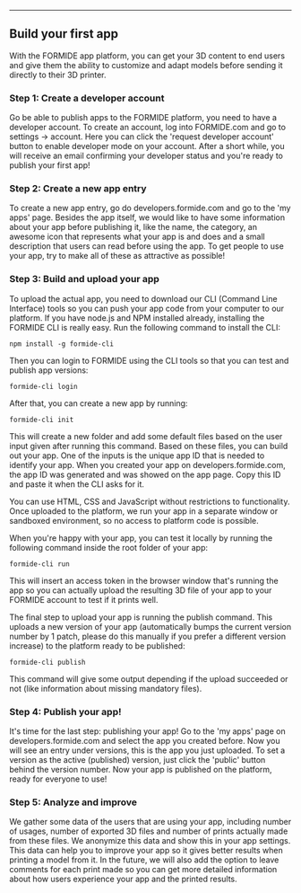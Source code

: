 
---
## Build your first app
With the FORMIDE app platform, you can get your 3D content to end users and give them the ability to customize and adapt models before sending it directly to their 3D printer.

### Step 1: Create a developer account
Go be able to publish apps to the FORMIDE platform, you need to have a developer account. To create an account, log into FORMIDE.com and go to settings -> account. Here you can click the 'request developer account' button to enable developer mode on your account. After a short while, you will receive an email confirming your developer status and you're ready to publish your first app!

### Step 2: Create a new app entry
To create a new app entry, go do developers.formide.com and go to the 'my apps' page.
Besides the app itself, we would like to have some information about your app before publishing it, like the name, the category, an awesome icon that represents what your app is and does and a small description that users can read before using the app. To get people to use your app, try to make all of these as attractive as possible!

### Step 3: Build and upload your app
To upload the actual app, you need to download our CLI (Command Line Interface) tools so you can push your app code from your computer to our platform. If you have node.js and NPM installed already, installing the FORMIDE CLI is really easy. Run the following command to install the CLI:

```
npm install -g formide-cli
```

Then you can login to FORMIDE using the CLI tools so that you can test and publish app versions:

```
formide-cli login
```

After that, you can create a new app by running:

```
formide-cli init
```

This will create a new folder and add some default files based on the user input given after running this command. Based on these files, you can build out your app. One of the inputs is the unique app ID that is needed to identify your app. When you created your app on developers.formide.com, the app ID was generated and was showed on the app page. Copy this ID and paste it when the CLI asks for it.

You can use HTML, CSS and JavaScript without restrictions to functionality. Once uploaded to the platform, we run your app in a separate window or sandboxed environment, so no access to platform code is possible.

When you're happy with your app, you can test it locally by running the following command inside the root folder of your app:

```
formide-cli run
```

This will insert an access token in the browser window that's running the app so you can actually upload the resulting 3D file of your app to your FORMIDE account to test if it prints well.

The final step to upload your app is running the publish command. This uploads a new version of your app (automatically bumps the current version number by 1 patch, please do this manually if you prefer a different version increase) to the platform ready to be published:

```
formide-cli publish
```

This command will give some output depending if the upload succeeded or not (like information about missing mandatory files).

### Step 4: Publish your app!
It's time for the last step: publishing your app! Go to the 'my apps' page on developers.formide.com and select the app you created before. Now you will see an entry under versions, this is the app you just uploaded. To set a version as the active (published) version, just click the 'public' button behind the version number. Now your app is published on the platform, ready for everyone to use!

### Step 5: Analyze and improve
We gather some data of the users that are using your app, including number of usages, number of exported 3D files and number of prints actually made from these files. We anonymize this data and show this in your app settings. This data can help you to improve your app so it gives better results when printing a model from it. In the future, we will also add the option to leave comments for each print made so you can get more detailed information about how users experience your app and the printed results.
